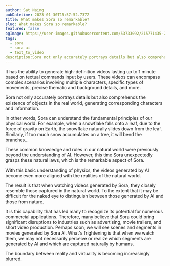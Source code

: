 ```yaml
---
author: Sat Naing
pubDatetime: 2023-01-30T15:57:52.737Z
title: What makes Sora so remarkable?
slug: What makes Sora so remarkable?
featured: false
ogImage: https://user-images.githubusercontent.com/53733092/215771435-25408246-2309-4f8b-a781-1f3d93bdf0ec.png
tags:
  - sora
  - sora ai
  - text_to_video
description:Sora not only accurately portrays details but also comprehends the existence of objects in the real world, generating corresponding characters and information.
---
```

It has the ability to generate high-definition videos lasting up to 1 minute based on textual commands input by users. These videos can encompass complex scenarios involving multiple characters, specific types of movements, precise thematic and background details, and more.

Sora not only accurately portrays details but also comprehends the existence of objects in the real world, generating corresponding characters and information.

In other words, Sora can understand the fundamental principles of our physical world. For example, when a snowflake falls onto a leaf, due to the force of gravity on Earth, the snowflake naturally slides down from the leaf. Similarly, if too much snow accumulates on a tree, it will bend the branches...

These common knowledge and rules in our natural world were previously beyond the understanding of AI. However, this time Sora unexpectedly grasps these natural laws, which is the remarkable aspect of Sora.

With this basic understanding of physics, the videos generated by AI become even more aligned with the realities of the natural world.

The result is that when watching videos generated by Sora, they closely resemble those captured in the natural world. To the extent that it may be difficult for the naked eye to distinguish between those generated by AI and those from nature.

It is this capability that has led many to recognize its potential for numerous commercial applications. Therefore, many believe that Sora could bring significant disruptions to industries such as advertising, movie trailers, and short video production. Perhaps soon, we will see scenes and segments in movies generated by Sora AI. What's frightening is that when we watch them, we may not necessarily perceive or realize which segments are generated by AI and which are captured naturally by humans.

The boundary between reality and virtuality is becoming increasingly blurred.


